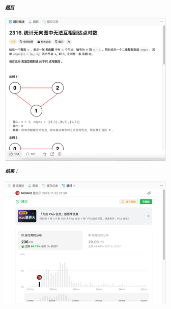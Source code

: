 ##### [题目](https://leetcode.cn/problems/count-unreachable-pairs-of-nodes-in-an-undirected-graph/description/)
![pic](img.png)
##### 结果：
![pic](result.png)